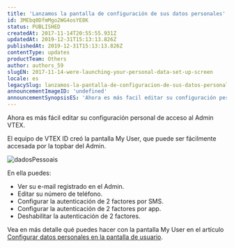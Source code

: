 ```yaml
---
title: 'Lanzamos la pantalla de configuración de sus datos personales'
id: 3MEbq0DfmMgo2WG4osYE8K
status: PUBLISHED
createdAt: 2017-11-14T20:55:55.931Z
updatedAt: 2019-12-31T15:13:13.826Z
publishedAt: 2019-12-31T15:13:13.826Z
contentType: updates
productTeam: Others
author: authors_59
slugEN: 2017-11-14-were-launching-your-personal-data-set-up-screen
locale: es
legacySlug: lanzamos-la-pantalla-de-configuracion-de-sus-datos-personales
announcementImageID: 'undefined'
announcementSynopsisES: 'Ahora es más facil editar su configuración personal de acceso a admin VTEX'
---
```


Ahora es más fácil editar su configuración personal de acceso al Admin VTEX.

El equipo de VTEX ID creó la pantalla My User, que puede ser fácilmente accesada por la topbar del Admin.

![dadosPessoais](https://cdn.statically.io/gh/vtexdocs/help-center-content/refs/heads/main/docs/es/announcements/2017/noviembre/2017-11-14-lanzamos-la-pantalla-de-configuracion-de-sus-datos-personales_1.png)

En ella puedes:
- Ver su e-mail registrado en el Admin.
- Editar su número de teléfono.
- Configurar la autenticación de 2 factores por SMS.
- Configurar la autenticación de 2 factores por app.
- Deshabilitar la autenticación de 2 factores.

Vea en más detalle qué puedes hacer con la pantalla My User en el artículo [Configurar datos personales en la pantalla de usuario](/es/tutorial/configurar-datos-personales-en-la-pantalla-de-usuario).
